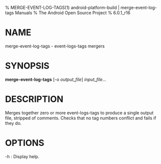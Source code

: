 % MERGE-EVENT-LOG-TAGS(1) android-platform-build | merge-event-log-tags Manuals
% The Android Open Source Project
% 6.0.1_r16

# NAME

merge-event-log-tags - event-logs-tags mergers

# SYNOPSIS

**merge-event-log-tags** [-o _output_file_] _input_file..._

# DESCRIPTION

Merges together zero or more event-logs-tags to produce a single output file,
stripped of comments. Checks that no tag numbers conflict and fails if they do.

# OPTIONS

-h
: Display help.